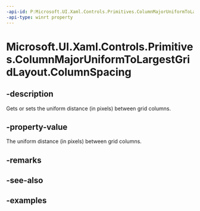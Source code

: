 ```yaml
---
-api-id: P:Microsoft.UI.Xaml.Controls.Primitives.ColumnMajorUniformToLargestGridLayout.ColumnSpacing
-api-type: winrt property
---
```


# Microsoft.UI.Xaml.Controls.Primitives.ColumnMajorUniformToLargestGridLayout.ColumnSpacing

<!--
public double ColumnSpacing { get; set; }
-->

## -description

Gets or sets the uniform distance (in pixels) between grid columns.

## -property-value

The uniform distance (in pixels) between grid columns.

## -remarks

## -see-also

## -examples
